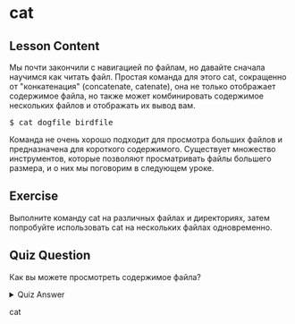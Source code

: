 # cat

## Lesson Content

Мы почти закончили с навигацией по файлам, но давайте сначала научимся как читать файл. Простая команда для этого cat, сокращенно от "конкатенация" (concatenate, catenate), она не только отображает содержимое файла, но также может комбинировать содержимое нескольких файлов и отображать их вывод вам.

<pre>$ cat dogfile birdfile</pre>

Команда не очень хорошо подходит для просмотра больших файлов и предназначена для короткого содержимого. Существует множество инструментов, которые позволяют просматривать файлы большего размера, и о них мы поговорим в следующем уроке.

## Exercise

Выполните команду cat на различных файлах и директориях, затем попробуйте использовать cat на нескольких файлах одновременно.

## Quiz Question

Как вы можете просмотреть содержимое файла?

<details>
    <summary>Quiz Answer</summary>
</details>

cat
